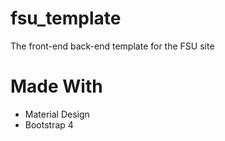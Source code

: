 # fsu_template

The front-end back-end template for the FSU site

# Made With
* Material Design
* Bootstrap 4
